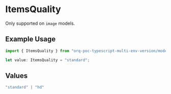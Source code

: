 # ItemsQuality

Only supported on `image` models.

## Example Usage

```typescript
import { ItemsQuality } from "orq-poc-typescript-multi-env-version/models/operations";

let value: ItemsQuality = "standard";
```

## Values

```typescript
"standard" | "hd"
```
